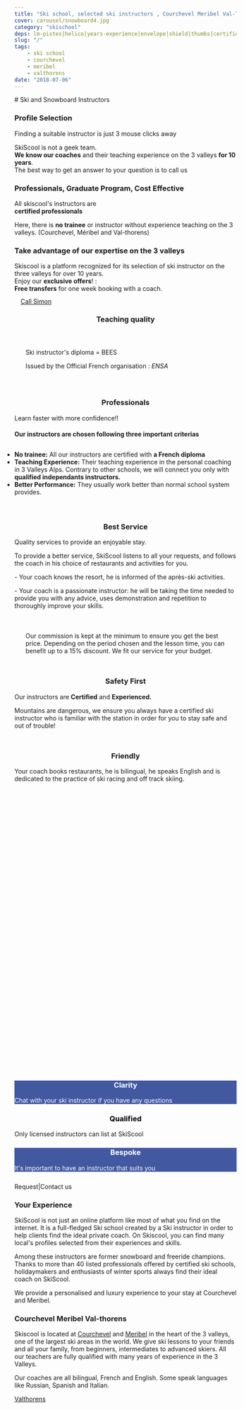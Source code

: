 ```yaml
---
title: "Ski school, selected ski instructors , Courchevel Meribel Val-Thorens"
cover: carousel/snowboard4.jpg
category: "skischool"
deps: lm-pistes|helico|years-experience|envelope|shield|thumbs|certified|guide
slug: "/"
tags:
    - ski school
    - courchevel
    - meribel
    - valthorens
date: "2018-07-06"
---
```


# Ski and Snowboard Instructors


<div class="container">
  <!-- Start of First section -->
  <div class="md-grid md-grid--stacked">
<!-- Start Call section 1 -->
<div class="md-cell md-cell--12 md-grid md-grid--no-spacing expertise__container">

  <!-- first col item -->
  <div class="md-cell md-cell--4 md-cell--8-tablet">
<imgtest data="guide.png" height="125" width="200px" directory="pages" alt="Courchevel"></imgtest>
<div class="md-grid md-cell--6-tablet">
  <h3 class="h3">Profile Selection</h3>
    <p>Finding a suitable instructor is just 3 mouse clicks away</p> <p>SkiScool is not a geek team.<br> <b>We know our coaches</b> and their teaching experience on the 3 valleys <b>for 10 years</b>. <br>The best way to get an answer to your question is to call us</p>
  </div>
</div>
 
 
<div class="md-cell md-cell--4 md-cell--8-tablet">
 <imgtest data="certified.png" height="125" width="200px" directory="pages" alt="Courchevel"></imgtest>
 <div class="md-grid md-cell--6-tablet">
<h3 class="h3">Professionals, Graduate Program, Cost Effective</h3>
 <p>All skiscool's instructors are <br><b>certified professionals</b></p>
 <p>Here, there is <b>no trainee</b> or instructor without experience teaching on the 3 valleys.  (Courchevel, Méribel and Val-thorens)</p>
</div>
</div>

<div class="md-cell md-cell--4 md-cell--8-tablet">
  <imgtest data="years-experience.png" height="125" width="200px" directory="pages" alt="Courchevel"></imgtest>
<div class="md-grid md-cell--6-tablet">
  <h3 class="h3">Take advantage of our expertise on the 3 valleys</h3> <p>Skiscool is a platform recognized for its selection of ski instructor on the three valleys for over 10 years.<br> Enjoy our <b>exclusive offers</b>! :<br> <b>Free transfers</b> for one week booking with a coach.</p>
  </div> 
</div>
</div>

<div class="md-cell md-cell--12 md-grid md-grid--stacked md-grid--no-spacing">
<!-- Start Call  stacked section -->
<buttontest type="awesome" icon="phone-square h1 md-cell md-cell--12" cls="md-grid md-cell md-cell--3 md-cell--2-tablet md-cell--2-phone md-cell--middle" style="margin: 1em;border-radius: 5%;">
<a href="tel:France+33675505209" class="md-grid md-grid--stacked h3" style="line-height: 1;">Call Simon</a>
</buttontest>


<h3 style="text-align:center;">Teaching quality</h3>
<div class="md-cell md-cell--12 md-cell--8-tablet md-cell--4-phone" style="margin-bottom: 5%;padding: 5%">
<p>Ski instructor's diploma = BEES <br/></p>
<p> Issued by the Official French organisation :  <em>ENSA</em></p>
</div>

<h3 style="text-align:center;">Professionals</h3>
<div class="md-grid md-cell md-cell--12" style="margin-bottom: 10%;">
<div class="md-cell md-cell--6-tablet md-cell--9">
<p>Learn faster with more confidence!!</p>
<h4>Our instructors are chosen following three important criterias</h4>
<ul style="padding: 10px 0px;">
<li><b>No trainee:</b> All our instructors are certified with <b>a French diploma</b></li>
<li><b>Teaching Experience:</b> Their teaching experience in the personal coaching in 3 Valleys Alps. Contrary to other schools, we will connect you only with <b>qualified independants instructors.</b></li>
<li><b>Better Performance:</b> They usually work better than normal school system provides.</li>
</ul>
</div>
<div class="md-grid md-cell md-cell--2-tablet md-cell--3  md-cell--4-phone">
<imgtest data="certified.png" height="75" width="70px" directory="pages" alt="Courchevel" ></imgtest>
</div>
</div>


<h3 style="text-align:center;">Best Service</h3>
<div class="md-grid md-cell md-cell--12" style="margin-bottom: 10%;">
<div class="md-grid md-cell md-cell--2-tablet md-cell--3 md-cell--4-phone">
<imgtest data="lm-pistes.jpg" height="125" width="300px" directory="pages" alt="service client"></imgtest>
</div>

<div class="md-cell md-cell--6-tablet md-cell--9">
<p> Quality services to provide an enjoyable stay.</p> 
<p>To provide a better service, SkiScool listens to all your requests, and follows the coach in his choice of restaurants and activities for you.</p>
<p> - Your coach knows the resort, he is informed of the après-ski activities. </p>
<p> - Your coach is a passionate instructor: he will be taking the time needed to provide you with any advice, uses demonstration and repetition to thoroughly improve your skills.</p>
</div> 
</div> 

<div style="margin:10% 5%;" class="md-grid md-cell--12 md-cell--middle">
<p class="h3">
<i class="fa fa-quote-left"></i>
 Our commission is kept at the minimum to ensure you get the best price. Depending on the period chosen and the lesson time, you can benefit up to a 15% discount. We fit our service for your budget. 
<i class="fa fa-quote-right"></i>
</p>
</div>

<h3 style="text-align:center;">Safety First</h3>
<div class="md-grid md-cell md-cell--12" style="margin-bottom: 10%;">
<div class="md-grid md-cell md-cell--2-tablet md-cell--3 md-cell--4-phone">
<imgtest data="helico.jpg" height="125" width="300px" directory="pages" alt="service client"></imgtest>
</div>

<div class="md-cell md-cell--6-tablet md-cell--9">
<p>Our instructors are <b>Certified</b> and <b>Experienced.</b>
<p>Mountains are dangerous, we ensure you always have a certified ski instructor who is familiar with the station in order for you to stay safe and out of trouble!</p>
</div>
</div>

<!-- Start Section -->
<h3 style="text-align:center;">Friendly</h3>
<div class="md-grid md-cell md-cell--12" style="margin-bottom: 10%;">
<div class="md-cell md-cell--6-tablet md-cell--9">
<p>Your coach books restaurants, he is bilingual, he speaks English and is dedicated to the practice of ski racing and off track skiing.</p>
</div>

<div class="md-grid md-cell md-cell--2-tablet md-cell--3 md-cell--4-phone">
<imgtest data="years-experience.png" height="125" width="300px" directory="pages" alt="Courchevel"></imgtest>
</div>
</div>
<!-- End Section -->


<!-- Start FB Section -->
<div class="md-cell md-cell--middle" style="height: 600px; max-width: 280px;overflow: hidden;">
<reactfb language="fr" newDivName="sel" appId="562112907171338" type="post" desc="Private ski instructor courchevel 1850 Dubai - courchevel"/></reactfb>
</div>
<!-- End FB Section -->

<div class="md-grid md-cell md-cell--12 md-cell--middle">
<div id="questions" style="background-color: rgb(66, 88, 161);flex:1;" class="md-paper md-paper--1 md-grid md-grid--stacked md-cell md-cell--4">
<imgtest data="envelope.jpg" maxwidth="200px" class="boxshad rounded bg-white"  height="125" directory="pages" alt="Courchevel"></imgtest>
<h3 style="color: #fff; text-align:center;"><b>Clarity</b></h3>
<p style="color: #fff;">Chat with your ski instructor if you have any questions</p>
</div>

<div id="topQualification" style="flex:1;" class="md-paper md-paper--1 md-grid md-grid--stacked md-cell md-cell--4">
<imgtest data="shield.png" maxwidth="200px" class="boxshad rounded bg-white"  height="125" directory="pages" alt="Courchevel"></imgtest>
<h3 style="color:black; text-align:center;"><b>Qualified</b></h3>
<p>Only licensed instructors can list at SkiScool</p>
</div>

<div id="thumbsUp" style="background-color: rgb(66, 88, 161);flex:1;" class="md-grid--stacked md-paper md-paper--1 md-grid md-cell md-cell--4">
<imgtest data="thumbs.jpg" maxwidth="200px" class="boxshad rounded bg-white"  height="125" directory="pages" alt="Courchevel"></imgtest>
<h3 style="color: #fff; text-align:center;"><b>Bespoke</b></h3>
<p style="color: #fff;">It's important to have an instructor that suits you</p>
</div>
</div>


<div style="justify-content:space-around;align-items: center;margin-top: 5%" class="md-paper md-paper--1 md-grid md-cell--middle"><email href="simon_skiscoolO0Ocom?subject=question">Request</email><span class="px2">|</span><email href="simon_skiscoolO0Ocom?subject=question">Contact us</email>
</div>

<div class="md-paper" style="margin-bottom: 4%;">
<h3>Your Experience</h3>
<p>SkiScool is not just an online platform like most of what you find on the internet. It is a full-fledged Ski school created by a Ski instructor in order to help clients find the ideal private coach. On Skiscool, you can find many local's profiles selected from their experiences and skills.</p>

<p>Among these instructors are former snowboard and freeride champions. Thanks to more than 40 listed professionals offered by certified ski schools, holidaymakers and enthusiasts of winter sports always find their ideal coach on SkiScool.</p>

We provide a personalised and luxury experience to your stay at Courchevel and Meribel.
</div>


<div style="margin-bottom: 4%;">
<h3>Courchevel Meribel Val-thorens</h3>
<p>Skiscool is located at <a href='Map/Courchevel' title='Courchevel'>Courchevel</a> and <a href='Map/Meribel' title='Meribel'>Meribel</a> in the heart of the 3 valleys, one of the largest ski areas in the world. We give ski lessons to your friends and all your family, from beginners, intermediates to advanced skiers.  
All our teachers are fully qualified with many years of experience in the 3 Valleys.</p> 

<p>Our coaches are all bilingual, French and English. Some speak languages like Russian, Spanish and Italian.</p> <a href='Map/Valthorens' title='Valthorens'>Valthorens</a>
</div>
<!-- End Call  stacked section -->
</div>

<!-- End Call section 1 -->
</div>
<!-- End Section -->
</div>
